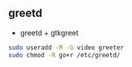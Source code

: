 ## greetd
- greetd + gtkgreet 

```bash
sudo useradd -M -G video greeter
sudo chmod -R go+r /etc/greetd/
```
